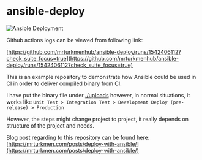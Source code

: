 # ansible-deploy

![Ansible Deployment](https://github.com/mrturkmenhub/ansible-deploy/workflows/CI/badge.svg)

Github actions logs can be viewed from following link: 

[https://github.com/mrturkmenhub/ansible-deploy/runs/1542406112?check_suite_focus=true](https://github.com/mrturkmenhub/ansible-deploy/runs/1542406112?check_suite_focus=true)

This is an example repository to demonstrate how Ansible could be used in CI in order to deliver compiled binary from CI. 

I have put the binary file under [./uploads](./uploads/) however, in normal situations, it works like `Unit Test > Integration Test > Development Deploy (pre-release) > Production`

However, the steps might change project to project, it really depends on structure of the project and needs. 

Blog post regarding to this repository can be found here:  [https://mrturkmen.com/posts/deploy-with-ansible/](https://mrturkmen.com/posts/deploy-with-ansible/)



